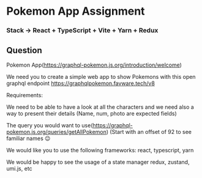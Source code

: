 # Pokemon App Assignment

### Stack -> React + TypeScript + Vite + Yarn + Redux

## Question
Pokemon App(https://graphql-pokemon.js.org/introduction/welcome)

We need you to create a simple web app to show Pokemons with this open graphql endpoint https://graphqlpokemon.favware.tech/v8

Requirements:

We need to be able to have a look at all the characters and we need also a way to present their details (Name, num, photo are expected fields) 

The query you would want to use(https://graphql-pokemon.js.org/queries/getAllPokemon) (Start with an offset of 92 to see familiar names 😉 

We would like you to use the following frameworks: react, typescript, yarn 

We would be happy to see the usage of a state manager redux, zustand, umi.js, etc